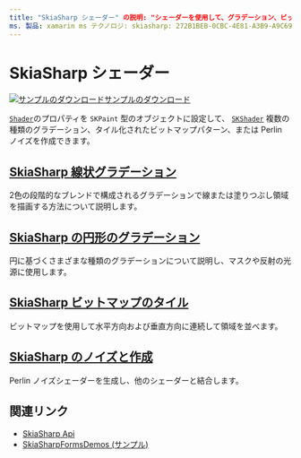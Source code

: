 ```yaml
---
title: "SkiaSharp シェーダー" の説明: "シェーダーを使用して、グラデーション、ビットマップタイル、および Perlin ノイズを作成します。"
ms. 製品: xamarin ms テクノロジ: skiasharp: 272B1BEB-0CBC-4E81-A3B9-A9C69AEE3722 author: davidbritch dabritch: ms. date: 08/23/2018 no loc: [ Xamarin.Forms ,] を指定します。 Xamarin.Essentials
---
```


# <a name="skiasharp-shaders"></a>SkiaSharp シェーダー

[![サンプルのダウンロード](~/media/shared/download.png)サンプルのダウンロード](https://docs.microsoft.com/samples/xamarin/xamarin-forms-samples/skiasharpforms-demos)

[`Shader`](xref:SkiaSharp.SKPaint.Shader)のプロパティを `SKPaint` 型のオブジェクトに設定して、 [`SKShader`](xref:SkiaSharp.SKShader) 複数の種類のグラデーション、タイル化されたビットマップパターン、または Perlin ノイズを作成できます。

## <a name="the-skiasharp-linear-gradient"></a>[SkiaSharp 線状グラデーション](linear-gradient.md)

2色の段階的なブレンドで構成されるグラデーションで線または塗りつぶし領域を描画する方法について説明します。

## <a name="skiasharp-circular-gradients"></a>[SkiaSharp の円形のグラデーション](circular-gradients.md)

円に基づくさまざまな種類のグラデーションについて説明し、マスクや反射の光源に使用します。

## <a name="skiasharp-bitmap-tiling"></a>[SkiaSharp ビットマップのタイル](bitmap-tiling.md)

ビットマップを使用して水平方向および垂直方向に連続して領域を並べます。

## <a name="skiasharp-noise-and-composing"></a>[SkiaSharp のノイズと作成](noise.md)

Perlin ノイズシェーダーを生成し、他のシェーダーと結合します。

## <a name="related-links"></a>関連リンク

- [SkiaSharp Api](https://docs.microsoft.com/dotnet/api/skiasharp)
- [SkiaSharpFormsDemos (サンプル)](https://docs.microsoft.com/samples/xamarin/xamarin-forms-samples/skiasharpforms-demos)
